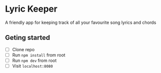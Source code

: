 # Lyric Keeper
A friendly app for keeping track of all your favourite song lyrics and chords

## Geting started

- [ ] Clone repo
- [ ] Run `npm install` from root
- [ ] Run `npm dev` from root
- [ ] Visit `localhost:8080` 
